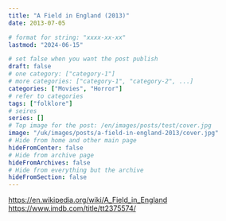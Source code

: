 ```yaml
---
title: "A Field in England (2013)"
date: 2013-07-05

# format for string: "xxxx-xx-xx"
lastmod: "2024-06-15"

# set false when you want the post publish
draft: false
# one category: ["category-1"]
# more categories: ["category-1", "category-2", ...]
categories: ["Movies", "Horror"]
# refer to categories
tags: ["folklore"]
# seires
series: []
# Top image for the post: /en/images/posts/test/cover.jpg
image: "/uk/images/posts/a-field-in-england-2013/cover.jpg"
# Hide from home and other main page
hideFromCenter: false
# Hide from archive page
hideFromArchives: false
# Hide from everything but the archive
hideFromSection: false
---
```

https://en.wikipedia.org/wiki/A_Field_in_England
https://www.imdb.com/title/tt2375574/
<!--more-->